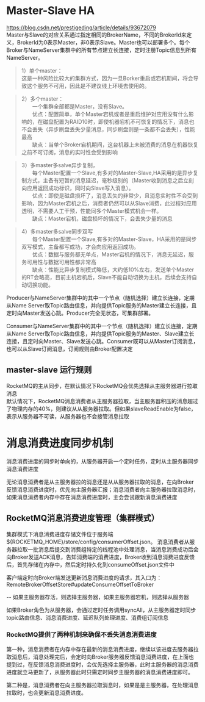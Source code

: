 # Master-Slave HA
https://blog.csdn.net/prestigeding/article/details/93672079  
Master与Slave的对应关系通过指定相同的BrokerName，不同的BrokerId来定义，BrokerId为0表示Master，非0表示Slave。Master也可以部署多个。每个Broker与NameServer集群中的所有节点建立长连接，定时注册Topic信息到所有 NameServer。
> 1）单个master：  
这是一种风险比较大的集群方式，因为一旦Borker重启或宕机期间，将会导致这个服务不可用，因此是不建议线上环境去使用的。

> 2）多个master：  
　　一个集群全部都是Master，没有Slave。   
　　优点：配置简单，单个Master宕机或者是重启维护对应用没有什么影响的，在磁盘配置为RAID10时，即使机器宕机不可恢复的情况下，消息也不会丢失（异步刷盘丢失少量消息，同步刷盘则是一条都不会丢失），性能最高  
　　缺点：当单个Broker宕机期间，这台机器上未被消费的消息在机器恢复之前不可订阅，消息的实时性会受到影响

> 3）多master多salve异步复制，  
　　每个Master配置一个Slave,有多对的Master-Slave,HA采用的是异步复制方式，主备有短暂的消息延迟，毫秒级别的（Master收到消息之后立刻向应用返回成功标识，同时向Slave写入消息）。  
　　优点：即使是磁盘损坏了，消息丢失的非常少，且消息实时性不会受到影响，因为Master宕机之后，消费者仍然可以从Slave消费，此过程对应用透明，不需要人工干预，性能同多个Master模式机会一样。  
　　缺点：Master宕机，磁盘损坏的情况下，会丢失少量的消息

> 4）多master多salve同步双写  
　　每个Master配置一个Slave,有多对的Master-Slave，HA采用的是同步双写模式，主备都写成功，才会向应用返回成功。  
　　优点：数据与服务都无单点，Master宕机的情况下，消息无延迟，服务可用性与数据可用性都非常高  
　　缺点：性能比异步复制模式略低，大约低10%左右，发送单个Master的RT会略高，目前主机宕机后，Slave不能自动切换为主机，后续会支持自动切换功能。 

Producer与NameServer集群中的其中一个节点（随机选择）建立长连接，定期从Name Server取Topic路由信息，并向提供Topic服务的Master建立长连接，且定时向Master发送心跳。Producer完全无状态，可集群部署。  

Consumer与NameServer集群中的其中一个节点（随机选择）建立长连接，定期从Name Server取Topic路由信息，并向提供Topic服务的Master、Slave建立长连接，且定时向Master、Slave发送心跳。Consumer既可以从Master订阅消息，也可以从Slave订阅消息，订阅规则由Broker配置决定


## master-slave 运行规则
RocketMQ的主从同步，在默认情况下RocketMQ会优先选择从主服务器进行拉取消息  
默认情况下，RocketMQ消息消费者从主服务器拉取，当主服务器积压的消息超过了物理内存的40%，则建议从从服务器拉取。但如果slaveReadEnable为false，表示从服务器不可读，从服务器也不会接管消息拉取


# 消息消费进度同步机制

消息消费进度的同步时单向的，从服务器开启一个定时任务，定时从主服务器同步消息消费进度  

无论消息消费者是从主服务器拉的消息还是从从服务器拉取的消息，在向Broker反馈消息消费进度时，优先向主服务器汇报；消息消费者向主服务器拉取消息时，如果消息消费者内存中存在消息消费进度时，主会尝试跟新消息消费进度


## RocketMQ消息消费进度管理（集群模式）
集群模式下消息消费进度存储文件位于服务端${ROCKETMQ_HOME}/store/config/consumerOffset.json。
消息消费者从服务器拉取一批消息后提交到消费组特定的线程池中处理消息，当消息消费成功后会向Broker发送ACK消息，告知消费端的消费进度，Broker收到消息消费进度反馈后，首先存储在内存中，然后定时持久化到consumeOffset.json文件中  

客户端定时向Broker端发送更新消息消费进度的请求，其入口为：RemoteBrokerOffsetStore#updateConsumeOffsetToBroker

-- 如果主服务器存活，则选择主服务器，如果主服务器宕机，则选择从服务器

如果Broker角色为从服务器，会通过定时任务调用syncAll，从主服务器定时同步topic路由信息、消息消费进度、延迟队列处理进度、消费组订阅信息

### RocketMQ提供了两种机制来确保不丢失消息消费进度

第一种，消息消费者在内存中存在最新的消息消费进度，继续以该进度去服务器拉取消息后，消息处理完后，会定时向Broker服务器反馈消息消费进度，在上面也提到过，在反馈消息消费进度时，会优先选择主服务器，此时主服务器的消息消费进度就立马更新了，从服务器此时只需定时同步主服务器的消息消费进度即可。

第二种是，消息消费者在向主服务器拉取消息时，如果是是主服务器，在处理消息拉取时，也会更新消息消费进度。

